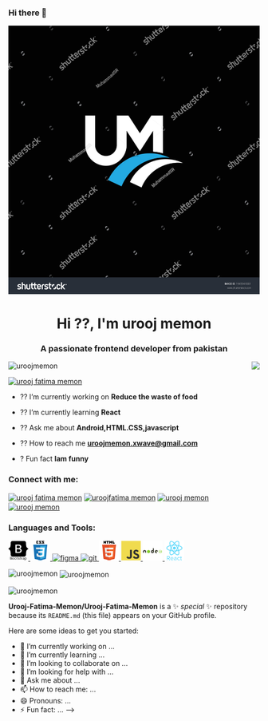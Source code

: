 ### Hi there 👋
![logo](https://github.com/Urooj-Fatima-Memon/Urooj-Fatima-Memon/blob/main/img.jpg)
<h1 align="center">Hi ??, I'm urooj memon</h1>
<h3 align="center">A passionate frontend developer from pakistan</h3>
<img align="right" ait="coding" width"400px" src="https://user-images.githubusercontent.com/74038190/250967618-de30015f-dc5f-4ecf-a49b-ccd2b89776e4.gif">
<p align="left"> <img src="https://komarev.com/ghpvc/?username=uroojmemon&label=Profile%20views&color=0e75b6&style=flat" alt="uroojmemon" /> </p>

<p align="left"> <a href="https://twitter.com/urooj fatima memon" target="blank"><img src="https://img.shields.io/twitter/follow/urooj fatima memon?logo=twitter&style=for-the-badge" alt="urooj fatima memon" /></a> </p>

- ?? I’m currently working on **Reduce the waste of food**

- ?? I’m currently learning **React**

- ?? Ask me about **Android,HTML.CSS,javascript**

- ?? How to reach me **uroojmemon.xwave@gmail.com**

- ? Fun fact **Iam funny**

<h3 align="left">Connect with me:</h3>
<p align="left">
<a href="https://twitter.com/urooj fatima memon" target="blank"><img align="center" src="https://raw.githubusercontent.com/rahuldkjain/github-profile-readme-generator/master/src/images/icons/Social/twitter.svg" alt="urooj fatima memon" height="30" width="40" /></a>
<a href="https://linkedin.com/in/uroojfatima memon" target="blank"><img align="center" src="https://raw.githubusercontent.com/rahuldkjain/github-profile-readme-generator/master/src/images/icons/Social/linked-in-alt.svg" alt="uroojfatima memon" height="30" width="40" /></a>
<a href="https://instagram.com/urooj memon" target="blank"><img align="center" src="https://raw.githubusercontent.com/rahuldkjain/github-profile-readme-generator/master/src/images/icons/Social/instagram.svg" alt="urooj memon" height="30" width="40" /></a>
<a href="https://www.youtube.com/c/urooj memon" target="blank"><img align="center" src="https://raw.githubusercontent.com/rahuldkjain/github-profile-readme-generator/master/src/images/icons/Social/youtube.svg" alt="urooj memon" height="30" width="40" /></a>
</p>

<h3 align="left">Languages and Tools:</h3>
<p align="left"> <a href="https://getbootstrap.com" target="_blank" rel="noreferrer"> <img src="https://raw.githubusercontent.com/devicons/devicon/master/icons/bootstrap/bootstrap-plain-wordmark.svg" alt="bootstrap" width="40" height="40"/> </a> <a href="https://www.w3schools.com/css/" target="_blank" rel="noreferrer"> <img src="https://raw.githubusercontent.com/devicons/devicon/master/icons/css3/css3-original-wordmark.svg" alt="css3" width="40" height="40"/> </a> <a href="https://www.figma.com/" target="_blank" rel="noreferrer"> <img src="https://www.vectorlogo.zone/logos/figma/figma-icon.svg" alt="figma" width="40" height="40"/> </a> <a href="https://git-scm.com/" target="_blank" rel="noreferrer"> <img src="https://www.vectorlogo.zone/logos/git-scm/git-scm-icon.svg" alt="git" width="40" height="40"/> </a> <a href="https://www.w3.org/html/" target="_blank" rel="noreferrer"> <img src="https://raw.githubusercontent.com/devicons/devicon/master/icons/html5/html5-original-wordmark.svg" alt="html5" width="40" height="40"/> </a> <a href="https://developer.mozilla.org/en-US/docs/Web/JavaScript" target="_blank" rel="noreferrer"> <img src="https://raw.githubusercontent.com/devicons/devicon/master/icons/javascript/javascript-original.svg" alt="javascript" width="40" height="40"/> </a> <a href="https://nodejs.org" target="_blank" rel="noreferrer"> <img src="https://raw.githubusercontent.com/devicons/devicon/master/icons/nodejs/nodejs-original-wordmark.svg" alt="nodejs" width="40" height="40"/> </a> <a href="https://reactjs.org/" target="_blank" rel="noreferrer"> <img src="https://raw.githubusercontent.com/devicons/devicon/master/icons/react/react-original-wordmark.svg" alt="react" width="40" height="40"/> </a> </p>

<p><img align="left" src="https://github-readme-stats.vercel.app/api/top-langs?username=uroojmemon&show_icons=true&locale=en&layout=compact" alt="uroojmemon" /></p>

<p>&nbsp;<img align="center" src="https://github-readme-stats.vercel.app/api?username=uroojmemon&show_icons=true&locale=en" alt="uroojmemon" /></p>

<p><img align="center" src="https://github-readme-streak-stats.herokuapp.com/?user=uroojmemon&" alt="uroojmemon" /></p>

**Urooj-Fatima-Memon/Urooj-Fatima-Memon** is a ✨ _special_ ✨ repository because its `README.md` (this file) appears on your GitHub profile.

Here are some ideas to get you started:

- 🔭 I’m currently working on ...
- 🌱 I’m currently learning ...
- 👯 I’m looking to collaborate on ...
- 🤔 I’m looking for help with ...
- 💬 Ask me about ...
- 📫 How to reach me: ...
- 😄 Pronouns: ...
- ⚡ Fun fact: ...
-->
